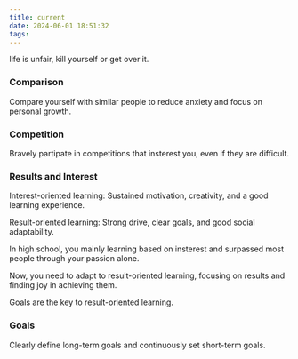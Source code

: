 ```yaml
---
title: current
date: 2024-06-01 18:51:32
tags:
---
```


life is unfair, kill yourself or get over it.

### Comparison

Compare yourself with similar people to reduce anxiety and focus on personal growth.

### Competition

Bravely partipate in competitions that insterest you, even if they are difficult.

### Results and Interest

Interest-oriented learning: Sustained motivation, creativity, and a good learning experience.

Result-oriented learning: Strong drive, clear goals, and good social adaptability.

In high school, you mainly learning based on insterest and surpassed most people through your passion alone.

Now, you need to adapt to result-oriented learning, focusing on results and finding joy in achieving them.

Goals are the key to result-oriented learning.

### Goals

Clearly define long-term goals and continuously set short-term goals.
